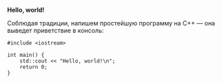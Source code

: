 **Hello, world!**

Соблюдая традиции, напишем простейшую программу на C++ — она выведет приветствие в консоль:

```
#include <iostream>
 
int main() {
    std::cout << "Hello, world!\n";
    return 0;
}
```

